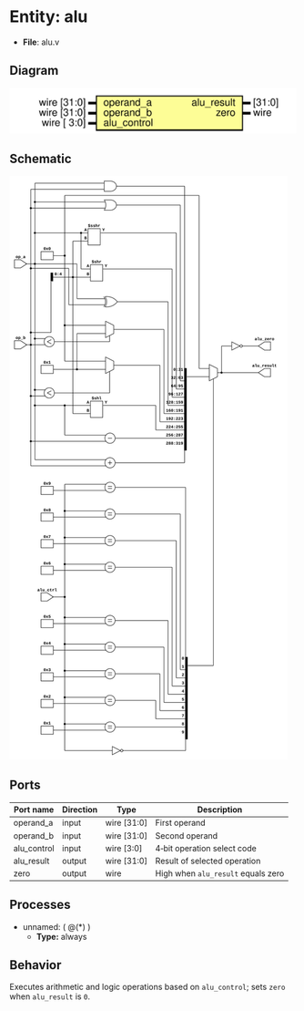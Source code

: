 
# Entity: alu 
- **File**: alu.v

## Diagram
![Diagram](../images/docs/alu.svg "Diagram")

## Schematic
![Schematic](../images/schematics/alu.svg "Schematic")
## Ports

| Port name   | Direction | Type        | Description |
| ----------- | --------- | ----------- | ----------- |
| operand_a   | input     | wire [31:0] | First operand |
| operand_b   | input     | wire [31:0] | Second operand |
| alu_control | input     | wire [3:0]  | 4‑bit operation select code |
| alu_result  | output    | wire [31:0] | Result of selected operation |
| zero        | output    | wire        | High when `alu_result` equals zero |

## Processes
- unnamed: ( @(*) )
  - **Type:** always

## Behavior
Executes arithmetic and logic operations based on `alu_control`; sets `zero` when `alu_result` is `0`.
